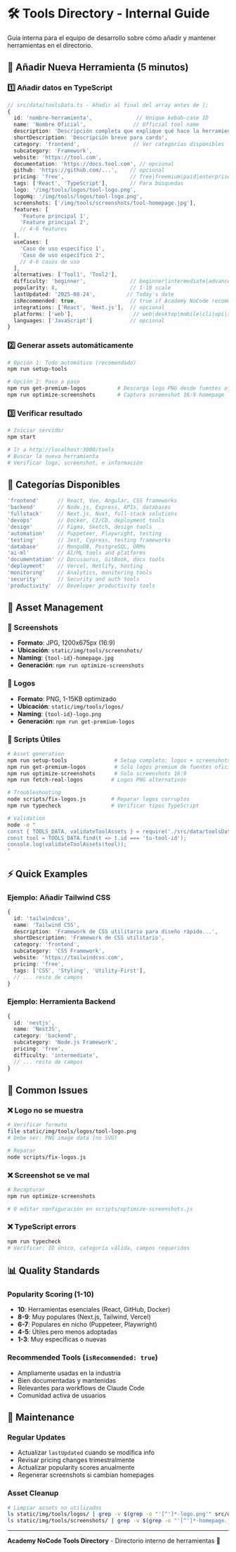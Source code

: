 # 🛠️ Tools Directory - Internal Guide

Guía interna para el equipo de desarrollo sobre cómo añadir y mantener herramientas en el directorio.

## 🚀 Añadir Nueva Herramienta (5 minutos)

### 1️⃣ Añadir datos en TypeScript
```typescript
// src/data/toolsData.ts - Añadir al final del array antes de ];
{
  id: 'nombre-herramienta',              // Unique kebab-case ID
  name: 'Nombre Oficial',               // Official tool name
  description: 'Descripción completa que explique qué hace la herramienta...',
  shortDescription: 'Descripción breve para cards',
  category: 'frontend',                 // Ver categorías disponibles
  subcategory: 'Framework',            
  website: 'https://tool.com',
  documentation: 'https://docs.tool.com', // opcional
  github: 'https://github.com/...',    // opcional
  pricing: 'free',                     // free|freemium|paid|enterprise
  tags: ['React', 'TypeScript'],       // Para búsquedas
  logo: '/img/tools/logos/tool-logo.png',
  logoHq: '/img/tools/logos/tool-logo.png',
  screenshots: ['/img/tools/screenshots/tool-homepage.jpg'],
  features: [
    'Feature principal 1',
    'Feature principal 2',
    // 4-6 features
  ],
  useCases: [
    'Caso de uso específico 1',
    'Caso de uso específico 2', 
    // 4-6 casos de uso
  ],
  alternatives: ['Tool1', 'Tool2'],
  difficulty: 'beginner',              // beginner|intermediate|advanced
  popularity: 8,                       // 1-10 scale
  lastUpdated: '2025-08-24',          // Today's date
  isRecommended: true,                 // true if Academy NoCode recommends
  integrations: ['React', 'Next.js'],  // opcional
  platforms: ['web'],                   // web|desktop|mobile|cli|api|saas
  languages: ['JavaScript']            // opcional
}
```

### 2️⃣ Generar assets automáticamente
```bash
# Opción 1: Todo automático (recomendado)
npm run setup-tools

# Opción 2: Paso a paso
npm run get-premium-logos          # Descarga logo PNG desde fuentes oficiales
npm run optimize-screenshots       # Captura screenshot 16:9 homepage
```

### 3️⃣ Verificar resultado
```bash
# Iniciar servidor
npm start

# Ir a http://localhost:3000/tools
# Buscar la nueva herramienta
# Verificar logo, screenshot, e información
```

## 📂 Categorías Disponibles

```typescript
'frontend'      // React, Vue, Angular, CSS frameworks
'backend'       // Node.js, Express, APIs, databases  
'fullstack'     // Next.js, Nuxt, full-stack solutions
'devops'        // Docker, CI/CD, deployment tools
'design'        // Figma, Sketch, design tools
'automation'    // Puppeteer, Playwright, testing
'testing'       // Jest, Cypress, testing frameworks
'database'      // MongoDB, PostgreSQL, ORMs
'ai-ml'         // AI/ML tools and platforms
'documentation' // Docusaurus, GitBook, docs tools
'deployment'    // Vercel, Netlify, hosting
'monitoring'    // Analytics, monitoring tools
'security'      // Security and auth tools
'productivity'  // Developer productivity tools
```

## 🎨 Asset Management

### 📸 Screenshots
- **Formato**: JPG, 1200x675px (16:9)
- **Ubicación**: `static/img/tools/screenshots/`
- **Naming**: `{tool-id}-homepage.jpg`
- **Generación**: `npm run optimize-screenshots`

### 🎨 Logos
- **Formato**: PNG, 1-15KB optimizado
- **Ubicación**: `static/img/tools/logos/`  
- **Naming**: `{tool-id}-logo.png`
- **Generación**: `npm run get-premium-logos`

### 🔧 Scripts Útiles

```bash
# Asset generation
npm run setup-tools               # Setup completo: logos + screenshots
npm run get-premium-logos         # Solo logos premium de fuentes oficiales
npm run optimize-screenshots      # Solo screenshots 16:9
npm run fetch-real-logos         # Logos PNG alternativos

# Troubleshooting  
node scripts/fix-logos.js        # Reparar logos corruptos
npm run typecheck                # Verificar tipos TypeScript

# Validation
node -e "
const { TOOLS_DATA, validateToolAssets } = require('./src/data/toolsData.ts');
const tool = TOOLS_DATA.find(t => t.id === 'tu-tool-id');
console.log(validateToolAssets(tool));
"
```

## ⚡ Quick Examples

### Ejemplo: Añadir Tailwind CSS
```typescript
{
  id: 'tailwindcss',
  name: 'Tailwind CSS', 
  description: 'Framework de CSS utilitario para diseño rápido...',
  shortDescription: 'Framework de CSS utilitario',
  category: 'frontend',
  subcategory: 'CSS Framework',
  website: 'https://tailwindcss.com',
  pricing: 'free',
  tags: ['CSS', 'Styling', 'Utility-First'],
  // ... resto de campos
}
```

### Ejemplo: Herramienta Backend
```typescript
{
  id: 'nestjs',
  name: 'NestJS',
  category: 'backend',
  subcategory: 'Node.js Framework', 
  pricing: 'free',
  difficulty: 'intermediate',
  // ... resto de campos
}
```

## 🚨 Common Issues

### ❌ Logo no se muestra
```bash
# Verificar formato
file static/img/tools/logos/tool-logo.png
# Debe ser: PNG image data (no SVG)

# Reparar
node scripts/fix-logos.js
```

### ❌ Screenshot se ve mal  
```bash
# Recapturar
npm run optimize-screenshots

# O editar configuración en scripts/optimize-screenshots.js
```

### ❌ TypeScript errors
```bash
npm run typecheck
# Verificar: ID único, categoría válida, campos requeridos
```

## 📊 Quality Standards

### Popularity Scoring (1-10)
- **10**: Herramientas esenciales (React, GitHub, Docker)
- **8-9**: Muy populares (Next.js, Tailwind, Vercel) 
- **6-7**: Populares en nicho (Puppeteer, Playwright)
- **4-5**: Útiles pero menos adoptadas
- **1-3**: Muy específicas o nuevas

### Recommended Tools (`isRecommended: true`)
- Ampliamente usadas en la industria
- Bien documentadas y mantenidas
- Relevantes para workflows de Claude Code
- Comunidad activa de usuarios

## 📝 Maintenance

### Regular Updates
- Actualizar `lastUpdated` cuando se modifica info
- Revisar pricing changes trimestralmente  
- Actualizar popularity scores anualmente
- Regenerar screenshots si cambian homepages

### Asset Cleanup
```bash
# Limpiar assets no utilizados
ls static/img/tools/logos/ | grep -v $(grep -o "'[^']*-logo.png'" src/data/toolsData.ts)
ls static/img/tools/screenshots/ | grep -v $(grep -o "'[^']*-homepage.jpg'" src/data/toolsData.ts)
```

---

**Academy NoCode Tools Directory** - Directorio interno de herramientas 🧡
